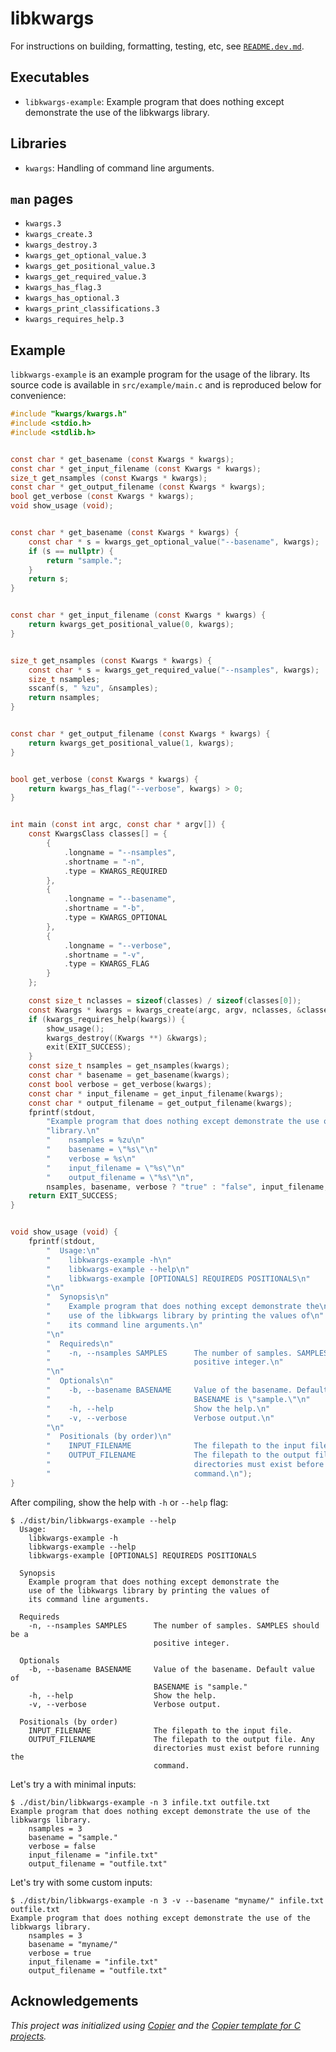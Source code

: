 # libkwargs

For instructions on building, formatting, testing, etc, see [`README.dev.md`](README.dev.md).

## Executables

- `libkwargs-example`: Example program that does nothing except demonstrate the use of the libkwargs library.

## Libraries

- `kwargs`: Handling of command line arguments.

## `man` pages

- `kwargs.3`
- `kwargs_create.3`
- `kwargs_destroy.3`
- `kwargs_get_optional_value.3`
- `kwargs_get_positional_value.3`
- `kwargs_get_required_value.3`
- `kwargs_has_flag.3`
- `kwargs_has_optional.3`
- `kwargs_print_classifications.3`
- `kwargs_requires_help.3`

## Example

`libkwargs-example` is an example program for the usage of the library. Its source code is available in
`src/example/main.c` and is reproduced below for convenience:

```c
#include "kwargs/kwargs.h"
#include <stdio.h>
#include <stdlib.h>


const char * get_basename (const Kwargs * kwargs);
const char * get_input_filename (const Kwargs * kwargs);
size_t get_nsamples (const Kwargs * kwargs);
const char * get_output_filename (const Kwargs * kwargs);
bool get_verbose (const Kwargs * kwargs);
void show_usage (void);


const char * get_basename (const Kwargs * kwargs) {
    const char * s = kwargs_get_optional_value("--basename", kwargs);
    if (s == nullptr) {
        return "sample.";
    }
    return s;
}


const char * get_input_filename (const Kwargs * kwargs) {
    return kwargs_get_positional_value(0, kwargs);
}


size_t get_nsamples (const Kwargs * kwargs) {
    const char * s = kwargs_get_required_value("--nsamples", kwargs);
    size_t nsamples;
    sscanf(s, " %zu", &nsamples);
    return nsamples;
}


const char * get_output_filename (const Kwargs * kwargs) {
    return kwargs_get_positional_value(1, kwargs);
}


bool get_verbose (const Kwargs * kwargs) {
    return kwargs_has_flag("--verbose", kwargs) > 0;
}


int main (const int argc, const char * argv[]) {
    const KwargsClass classes[] = {
        {
            .longname = "--nsamples",
            .shortname = "-n",
            .type = KWARGS_REQUIRED
        },
        {
            .longname = "--basename",
            .shortname = "-b",
            .type = KWARGS_OPTIONAL
        },
        {
            .longname = "--verbose",
            .shortname = "-v",
            .type = KWARGS_FLAG
        }
    };

    const size_t nclasses = sizeof(classes) / sizeof(classes[0]);
    const Kwargs * kwargs = kwargs_create(argc, argv, nclasses, &classes[0]);
    if (kwargs_requires_help(kwargs)) {
        show_usage();
        kwargs_destroy((Kwargs **) &kwargs);
        exit(EXIT_SUCCESS);
    }
    const size_t nsamples = get_nsamples(kwargs);
    const char * basename = get_basename(kwargs);
    const bool verbose = get_verbose(kwargs);
    const char * input_filename = get_input_filename(kwargs);
    const char * output_filename = get_output_filename(kwargs);
    fprintf(stdout,
        "Example program that does nothing except demonstrate the use of the libkwargs "
        "library.\n"
        "    nsamples = %zu\n"
        "    basename = \"%s\"\n"
        "    verbose = %s\n"
        "    input_filename = \"%s\"\n"
        "    output_filename = \"%s\"\n",
        nsamples, basename, verbose ? "true" : "false", input_filename, output_filename);
    return EXIT_SUCCESS;
}


void show_usage (void) {
    fprintf(stdout,
        "  Usage:\n"
        "    libkwargs-example -h\n"
        "    libkwargs-example --help\n"
        "    libkwargs-example [OPTIONALS] REQUIREDS POSITIONALS\n"
        "\n"
        "  Synopsis\n"
        "    Example program that does nothing except demonstrate the\n"
        "    use of the libkwargs library by printing the values of\n"
        "    its command line arguments.\n"
        "\n"
        "  Requireds\n"
        "    -n, --nsamples SAMPLES      The number of samples. SAMPLES should be a\n"
        "                                positive integer.\n"
        "\n"
        "  Optionals\n"
        "    -b, --basename BASENAME     Value of the basename. Default value of\n"
        "                                BASENAME is \"sample.\"\n"
        "    -h, --help                  Show the help.\n"
        "    -v, --verbose               Verbose output.\n"
        "\n"
        "  Positionals (by order)\n"
        "    INPUT_FILENAME              The filepath to the input file.\n"
        "    OUTPUT_FILENAME             The filepath to the output file. Any\n"
        "                                directories must exist before running the\n"
        "                                command.\n");
}
```

After compiling, show the help with `-h` or `--help` flag:

```console
$ ./dist/bin/libkwargs-example --help
  Usage:
    libkwargs-example -h
    libkwargs-example --help
    libkwargs-example [OPTIONALS] REQUIREDS POSITIONALS

  Synopsis
    Example program that does nothing except demonstrate the
    use of the libkwargs library by printing the values of
    its command line arguments.

  Requireds
    -n, --nsamples SAMPLES      The number of samples. SAMPLES should be a
                                positive integer.

  Optionals
    -b, --basename BASENAME     Value of the basename. Default value of
                                BASENAME is "sample."
    -h, --help                  Show the help.
    -v, --verbose               Verbose output.

  Positionals (by order)
    INPUT_FILENAME              The filepath to the input file.
    OUTPUT_FILENAME             The filepath to the output file. Any
                                directories must exist before running the
                                command.
```

Let's try a with minimal inputs:

```console
$ ./dist/bin/libkwargs-example -n 3 infile.txt outfile.txt
Example program that does nothing except demonstrate the use of the libkwargs library.
    nsamples = 3
    basename = "sample."
    verbose = false
    input_filename = "infile.txt"
    output_filename = "outfile.txt"
```

Let's try with some custom inputs:

```console
$ ./dist/bin/libkwargs-example -n 3 -v --basename "myname/" infile.txt outfile.txt
Example program that does nothing except demonstrate the use of the libkwargs library.
    nsamples = 3
    basename = "myname/"
    verbose = true
    input_filename = "infile.txt"
    output_filename = "outfile.txt"
```

## Acknowledgements

_This project was initialized using [Copier](https://pypi.org/project/copier)
and the [Copier template for C projects](https://github.com/jspaaks/copier-template-for-c-projects)._
